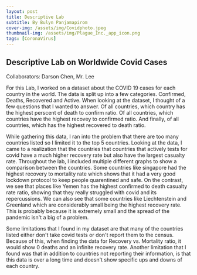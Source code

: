 ```yaml
---
layout: post
title: Descriptive Lab
subtitle: By Bulyn Panjamapirom
cover-img: /assets/img/Covidphoto.jpeg
thumbnail-img: /assets/img/Plague_Inc._app_icon.png
tags: [CoronaVirus]
---
```

## Descriptive Lab on Worldwide Covid Cases
Collaborators: Darson Chen, Mr. Lee


For this Lab, I worked on a dataset about the COVID 19 cases for each country in the world. The data is split up into a few categories. Confirmed, Deaths, Recovered and Active. When looking at the dataset, I thought of a few questions that I wanted to answer. Of all countries, which country has the highest perscent of death to confirm ratio. Of all countries, which countries have the highest recovey to confirmed ratio. And finally, of all countries, which has the highest recovered to death ratio. 

While gathering this data, I ran into the problem that there are too many countries listed so I limited it to the top 5 countries. Looking at the data, I came to a realization that the countries that countries that actively tests for covid have a much higher recovery rate but also have the largest casualty rate. Throughout the lab, I included multiple different graphs to show a comparison between the countries. Some countries like singapore had the highest recovery to mortality rate which shows that it had a very good lockdown protocol to keep people quarentined and safe. On the contrast, we see that places like Yemen has the highest confirmed to death casualty rate ratio, showing that they really struggled with covid and its repercussions. We can also see that some countries like Liechtenstein and Greenland which are considerably small being the highest recovery rate. This is probably because it is extremely small and the spread of the pandemic isn't a big of a problem. 

Some limitations that I found in my dataset are that many of the countries listed either don't take covid tests or don't report them to the census. Because of this, when finding the data for Recovery vs. Mortality ratio, it would show 0 deaths and an infinite recovery rate. Another limitation that I found was that in addition to countries not reporting their information, is that this data is over a long time and doesn't show specific ups and downs of each country. 
